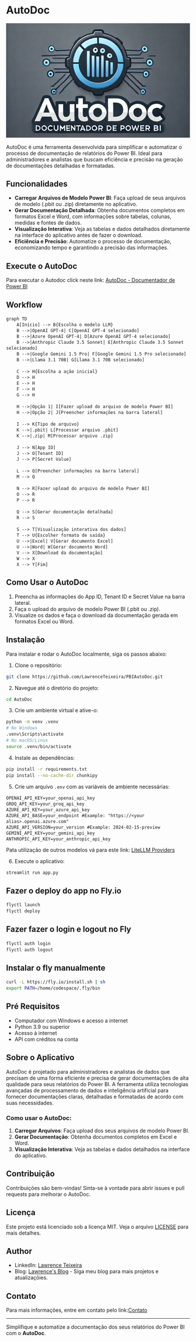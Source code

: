 # AutoDoc

![AutoDoc](./images/AutoDoc.png)

AutoDoc é uma ferramenta desenvolvida para simplificar e automatizar o processo de documentação de relatórios do Power BI. Ideal para administradores e analistas que buscam eficiência e precisão na geração de documentações detalhadas e formatadas.

## Funcionalidades

- **Carregar Arquivos de Modelo Power BI**: Faça upload de seus arquivos de modelo (.pbit ou .zip) diretamente no aplicativo.
- **Gerar Documentação Detalhada**: Obtenha documentos completos em formatos Excel e Word, com informações sobre tabelas, colunas, medidas e fontes de dados.
- **Visualização Interativa**: Veja as tabelas e dados detalhados diretamente na interface do aplicativo antes de fazer o download.
- **Eficiência e Precisão**: Automatize o processo de documentação, economizando tempo e garantindo a precisão das informações.

## Execute o AutoDoc
Para executar o Autodoc click neste link: [AutoDoc - Documentador de Power BI](https://autodocpbi.fly.dev/)

## Workflow
```mermaid
graph TD
    A[Início] --> B{Escolha o modelo LLM}
    B -->|OpenAI GPT-4| C[OpenAI GPT-4 selecionado]
    B -->|Azure OpenAI GPT-4| D[Azure OpenAI GPT-4 selecionado]
    B -->|Anthropic Claude 3.5 Sonnet| E[Anthropic Claude 3.5 Sonnet selecionado]
    B -->|Google Gemini 1.5 Pro| F[Google Gemini 1.5 Pro selecionado]
    B -->|Llama 3.1 70B| G[Llama 3.1 70B selecionado]
    
    C --> H{Escolha a ação inicial}
    D --> H
    E --> H
    F --> H
    G --> H
    
    H -->|Opção 1| I[Fazer upload do arquivo de modelo Power BI]
    H -->|Opção 2| J[Preencher informações na barra lateral]
    
    I --> K{Tipo de arquivo}
    K -->|.pbit| L[Processar arquivo .pbit]
    K -->|.zip| M[Processar arquivo .zip]
    
    J --> N[App ID]
    J --> O[Tenant ID]
    J --> P[Secret Value]
    
    L --> Q[Preencher informações na barra lateral]
    M --> Q
    
    N --> R[Fazer upload do arquivo de modelo Power BI]
    O --> R
    P --> R
    
    Q --> S[Gerar documentação detalhada]
    R --> S
    
    S --> T[Visualização interativa dos dados]
    T --> U{Escolher formato de saída}
    U -->|Excel| V[Gerar documento Excel]
    U -->|Word| W[Gerar documento Word]
    V --> X[Download da documentação]
    W --> X
    X --> Y[Fim]
```

## Como Usar o AutoDoc

1. Preencha as informações do App ID, Tenant ID e Secret Value na barra lateral.
2. Faça o upload do arquivo de modelo Power BI (.pbit ou .zip).
3. Visualize os dados e faça o download da documentação gerada em formatos Excel ou Word.

## Instalação

Para instalar e rodar o AutoDoc localmente, siga os passos abaixo:

1. Clone o repositório:

```sh
git clone https://github.com/LawrenceTeixeira/PBIAutoDoc.git
```

2. Navegue até o diretório do projeto:

```sh
cd AutoDoc
```

3. Crie um ambiente virtual e ative-o:

```sh
python -m venv .venv
# No Windows
.venv\Scripts\activate
# No macOS/Linux
source .venv/bin/activate
```

4. Instale as dependências:

```sh
pip install -r requirements.txt
pip install --no-cache-dir chunkipy
```

5. Crie um arquivo `.env` com as variáveis de ambiente necessárias:

```env
OPENAI_API_KEY=your_openai_api_key
GROQ_API_KEY=your_groq_api_key
AZURE_API_KEY=your_azure_api_key
AZURE_API_BASE=your_endpoint #Example: "https://<your alias>.openai.azure.com"
AZURE_API_VERSION=your_version #Example: 2024-02-15-preview
GEMINI_API_KEY=your_gemini_api_key
ANTHROPIC_API_KEY=your_anthropic_api_key
```
Pata utilização de  outros modelos vá para este link: [LiteLLM Providers](https://docs.litellm.ai/docs/providers)

6. Execute o aplicativo:

```sh
streamlit run app.py
```

## Fazer o deploy do app no Fly.io
```sh
flyctl launch
flyctl deploy
```

## Fazer fazer o login e logout no Fly
```sh
flyctl auth login
flyctl auth logout
```

## Instalar o fly manualmente
```sh
curl -L https://fly.io/install.sh | sh
export PATH=/home/codespace/.fly/bin
```

## Pré Requisitos

- Computador com Windows e acesso a internet
- Python 3.9 ou superior
- Acesso à internet
- API com créditos na conta

## Sobre o Aplicativo

AutoDoc é projetado para administradores e analistas de dados que precisam de uma forma eficiente e precisa de gerar documentações de alta qualidade para seus relatórios do Power BI. A ferramenta utiliza tecnologias avançadas de processamento de dados e inteligência artificial para fornecer documentações claras, detalhadas e formatadas de acordo com suas necessidades.

### Como usar o AutoDoc:

1. **Carregar Arquivos**: Faça upload dos seus arquivos de modelo Power BI.
2. **Gerar Documentação**: Obtenha documentos completos em Excel e Word.
3. **Visualização Interativa**: Veja as tabelas e dados detalhados na interface do aplicativo.

## Contribuição

Contribuições são bem-vindas! Sinta-se à vontade para abrir issues e pull requests para melhorar o AutoDoc.

## Licença

Este projeto está licenciado sob a licença MIT. Veja o arquivo [LICENSE](LICENSE.md) para mais detalhes.

## Author
- LinkedIn: [Lawrence Teixeira](https://www.linkedin.com/in/lawrenceteixeira/)
- Blog: [Lawrence's Blog](https://lawrence.eti.br) - Siga meu blog para mais projetos e atualizaçõies.

## Contato

Para mais informações, entre em contato pelo link:[Contato](https://lawrence.eti.br/contact/)

---

Simplifique e automatize a documentação dos seus relatórios do Power BI com o **AutoDoc**.
